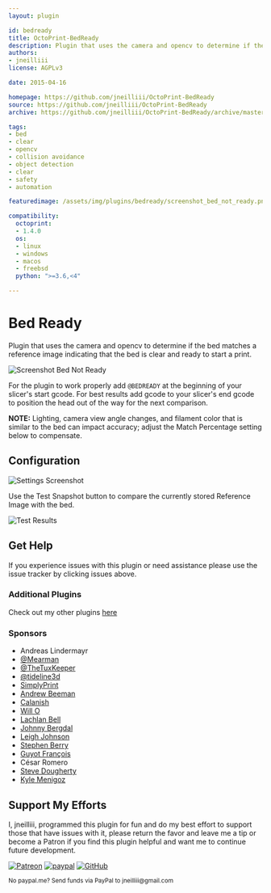 ```yaml
---
layout: plugin

id: bedready
title: OctoPrint-BedReady
description: Plugin that uses the camera and opencv to determine if the bed matches a reference image indicating that the bed is clear and ready to start a print.
authors:
- jneilliii
license: AGPLv3

date: 2015-04-16

homepage: https://github.com/jneilliii/OctoPrint-BedReady
source: https://github.com/jneilliii/OctoPrint-BedReady
archive: https://github.com/jneilliii/OctoPrint-BedReady/archive/master.zip

tags:
- bed
- clear
- opencv
- collision avoidance
- object detection
- clear
- safety
- automation

featuredimage: /assets/img/plugins/bedready/screenshot_bed_not_ready.png

compatibility:
  octoprint:
  - 1.4.0
  os:
  - linux
  - windows
  - macos
  - freebsd
  python: ">=3.6,<4"

---
```


# Bed Ready

Plugin that uses the camera and opencv to determine if the bed matches a reference image indicating that the bed is clear and ready to start a print.

![Screenshot Bed Not Ready](/assets/img/plugins/bedready/screenshot_bed_not_ready.png)

For the plugin to work properly add `@BEDREADY` at the beginning of your slicer's start gcode. For best results add gcode to your slicer's end gcode to position the head out of the way for the next comparison.

**NOTE:** Lighting, camera view angle changes, and filament color that is similar to the bed can impact accuracy; adjust the Match Percentage setting below to compensate.

## Configuration

![Settings Screenshot](/assets/img/plugins/bedready/screenshot_settings.png)

Use the Test Snapshot button to compare the currently stored Reference Image with the bed.

![Test Results](/assets/img/plugins/bedready/screenshot_test_results.png)

## Get Help

If you experience issues with this plugin or need assistance please use the issue tracker by clicking issues above.

### Additional Plugins

Check out my other plugins [here](https://plugins.octoprint.org/by_author/#jneilliii)

### Sponsors
- Andreas Lindermayr
- [@Mearman](https://github.com/Mearman)
- [@TheTuxKeeper](https://github.com/thetuxkeeper)
- [@tideline3d](https://github.com/tideline3d/)
- [SimplyPrint](https://simplyprint.dk/)
- [Andrew Beeman](https://github.com/Kiendeleo)
- [Calanish](https://github.com/calanish)
- [Will O](https://github.com/4wrxb)
- [Lachlan Bell](https://lachy.io/)
- [Johnny Bergdal](https://github.com/bergdahl)
- [Leigh Johnson](https://github.com/leigh-johnson)
- [Stephen Berry](https://github.com/berrystephenw)
- [Guyot François](https://github.com/iFrostizz)
- César Romero
- [Steve Dougherty](https://github.com/Thynix)
- [Kyle Menigoz](https://menigoz.me)
## Support My Efforts
I, jneilliii, programmed this plugin for fun and do my best effort to support those that have issues with it, please return the favor and leave me a tip or become a Patron if you find this plugin helpful and want me to continue future development.

[![Patreon](/assets/img/plugins/bedready/patreon-with-text-new.png)](https://www.patreon.com/jneilliii) [![paypal](/assets/img/plugins/bedready/paypal-with-text.png)](https://paypal.me/jneilliii) [![GitHub](/assets/img/plugins/bedready/github.png)](https://github.com/sponsors/jneilliii)

<small>No paypal.me? Send funds via PayPal to jneilliii&#64;gmail&#46;com</small>
